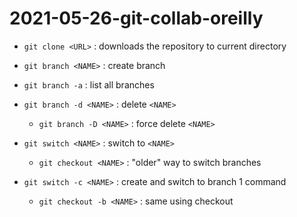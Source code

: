 # 2021-05-26-git-collab-oreilly

- `git clone <URL>` : downloads the repository to current directory

- `git branch <NAME>` : create branch
- `git branch -a` : list all branches
- `git branch -d <NAME>` : delete `<NAME>`
	- `git branch -D <NAME>` : force delete `<NAME>`
- `git switch <NAME>` : switch to `<NAME>`
	- `git checkout <NAME>` : "older" way to switch branches
- `git switch -c <NAME>` : create and switch to branch 1 command
	- `git checkout -b <NAME>` : same using checkout
